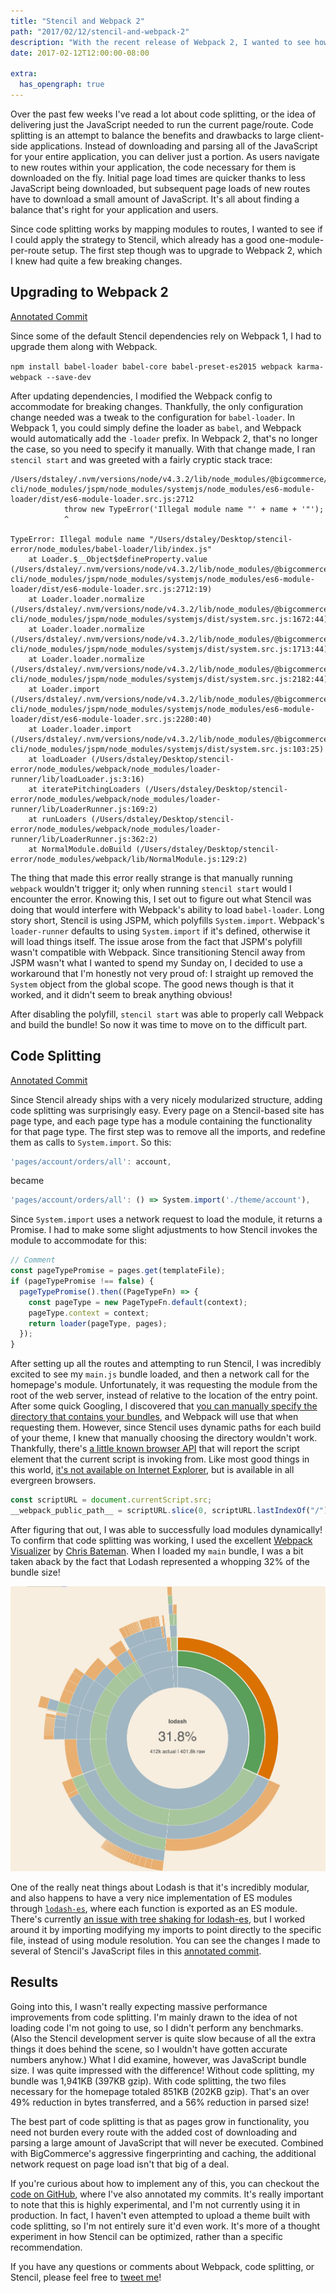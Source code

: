 ```yaml
---
title: "Stencil and Webpack 2"
path: "2017/02/12/stencil-and-webpack-2"
description: "With the recent release of Webpack 2, I wanted to see how easy it would be to migrate Stencil to it, and if I could take advantage of automatic code splitting."
date: 2017-02-12T12:00:00-08:00

extra:
  has_opengraph: true
---
```


Over the past few weeks I've read a lot about code splitting, or the idea of delivering just the JavaScript needed to run the current page/route. Code splitting is an attempt to balance the benefits and drawbacks to large client-side applications. Instead of downloading and parsing all of the JavaScript for your entire application, you can deliver just a portion. As users navigate to new routes within your application, the code necessary for them is downloaded on the fly. Initial page load times are quicker thanks to less JavaScript being downloaded, but subsequent page loads of new routes have to download a small amount of JavaScript. It's all about finding a balance that's right for your application and users.

Since code splitting works by mapping modules to routes, I wanted to see if I could apply the strategy to Stencil, which already has a good one-module-per-route setup. The first step though was to upgrade to Webpack 2, which I knew had quite a few breaking changes.

## Upgrading to Webpack 2

[Annotated Commit](https://github.com/dstaley/stencil-webpack-2/commit/470b55e6557bf4f852e43cf7d7032e2249f10270)

Since some of the default Stencil dependencies rely on Webpack 1, I had to upgrade them along with Webpack.

`npm install babel-loader babel-core babel-preset-es2015 webpack karma-webpack --save-dev`

After updating dependencies, I modified the Webpack config to accommodate for breaking changes. Thankfully, the only configuration change needed was a tweak to the configuration for `babel-loader`. In Webpack 1, you could simply define the loader as `babel`, and Webpack would automatically add the `-loader` prefix. In Webpack 2, that's no longer the case, so you need to specify it manually. With that change made, I ran `stencil start` and was greeted with a fairly cryptic stack trace:

```
/Users/dstaley/.nvm/versions/node/v4.3.2/lib/node_modules/@bigcommerce/stencil-cli/node_modules/jspm/node_modules/systemjs/node_modules/es6-module-loader/dist/es6-module-loader.src.js:2712
            throw new TypeError('Illegal module name "' + name + '"');
            ^

TypeError: Illegal module name "/Users/dstaley/Desktop/stencil-error/node_modules/babel-loader/lib/index.js"
    at Loader.$__Object$defineProperty.value (/Users/dstaley/.nvm/versions/node/v4.3.2/lib/node_modules/@bigcommerce/stencil-cli/node_modules/jspm/node_modules/systemjs/node_modules/es6-module-loader/dist/es6-module-loader.src.js:2712:19)
    at Loader.loader.normalize (/Users/dstaley/.nvm/versions/node/v4.3.2/lib/node_modules/@bigcommerce/stencil-cli/node_modules/jspm/node_modules/systemjs/dist/system.src.js:1672:44)
    at Loader.loader.normalize (/Users/dstaley/.nvm/versions/node/v4.3.2/lib/node_modules/@bigcommerce/stencil-cli/node_modules/jspm/node_modules/systemjs/dist/system.src.js:1713:44)
    at Loader.loader.normalize (/Users/dstaley/.nvm/versions/node/v4.3.2/lib/node_modules/@bigcommerce/stencil-cli/node_modules/jspm/node_modules/systemjs/dist/system.src.js:2182:44)
    at Loader.import (/Users/dstaley/.nvm/versions/node/v4.3.2/lib/node_modules/@bigcommerce/stencil-cli/node_modules/jspm/node_modules/systemjs/node_modules/es6-module-loader/dist/es6-module-loader.src.js:2280:40)
    at Loader.loader.import (/Users/dstaley/.nvm/versions/node/v4.3.2/lib/node_modules/@bigcommerce/stencil-cli/node_modules/jspm/node_modules/systemjs/dist/system.src.js:103:25)
    at loadLoader (/Users/dstaley/Desktop/stencil-error/node_modules/webpack/node_modules/loader-runner/lib/loadLoader.js:3:16)
    at iteratePitchingLoaders (/Users/dstaley/Desktop/stencil-error/node_modules/webpack/node_modules/loader-runner/lib/LoaderRunner.js:169:2)
    at runLoaders (/Users/dstaley/Desktop/stencil-error/node_modules/webpack/node_modules/loader-runner/lib/LoaderRunner.js:362:2)
    at NormalModule.doBuild (/Users/dstaley/Desktop/stencil-error/node_modules/webpack/lib/NormalModule.js:129:2)
```

The thing that made this error really strange is that manually running `webpack` wouldn't trigger it; only when running `stencil start` would I encounter the error. Knowing this, I set out to figure out what Stencil was doing that would interfere with Webpack's ability to load `babel-loader`. Long story short, Stencil is using JSPM, which polyfills `System.import`. Webpack's `loader-runner` defaults to using `System.import` if it's defined, otherwise it will load things itself. The issue arose from the fact that JSPM's polyfill wasn't compatible with Webpack. Since transitioning Stencil away from JSPM wasn't what I wanted to spend my Sunday on, I decided to use a workaround that I'm honestly not very proud of: I straight up removed the `System` object from the global scope. The good news though is that it worked, and it didn't seem to break anything obvious!

After disabling the polyfill, `stencil start` was able to properly call Webpack and build the bundle! So now it was time to move on to the difficult part.

## Code Splitting

[Annotated Commit](https://github.com/dstaley/stencil-webpack-2/commit/4776bf964a35c9b2b87b54db066ad8558b9727e2)

Since Stencil already ships with a very nicely modularized structure, adding code splitting was surprisingly easy. Every page on a Stencil-based site has page type, and each page type has a module containing the functionality for that page type. The first step was to remove all the imports, and redefine them as calls to `System.import`. So this:

```js
'pages/account/orders/all': account,
```

became

```js
'pages/account/orders/all': () => System.import('./theme/account'),
```

Since `System.import` uses a network request to load the module, it returns a Promise. I had to make some slight adjustments to how Stencil invokes the module to accommodate for this:

```js
// Comment
const pageTypePromise = pages.get(templateFile);
if (pageTypePromise !== false) {
  pageTypePromise().then((PageTypeFn) => {
    const pageType = new PageTypeFn.default(context);
    pageType.context = context;
    return loader(pageType, pages);
  });
}
```

After setting up all the routes and attempting to run Stencil, I was incredibly excited to see my `main.js` bundle loaded, and then a network call for the homepage's module. Unfortunately, it was requesting the module from the root of the web server, instead of relative to the location of the entry point. After some quick Googling, I discovered that [you can manually specify the directory that contains your bundles](https://github.com/webpack/webpack/issues/3265), and Webpack will use that when requesting them. However, since Stencil uses dynamic paths for each build of your theme, I knew that manually choosing the directory wouldn't work. Thankfully, there's [a little known browser API](https://developer.mozilla.org/en-US/docs/Web/API/Document/currentScript) that will report the script element that the current script is invoking from. Like most good things in this world, [it's not available on Internet Explorer](http://caniuse.com/#feat=document-currentscript), but is available in all evergreen browsers.

```js
const scriptURL = document.currentScript.src;
__webpack_public_path__ = scriptURL.slice(0, scriptURL.lastIndexOf("/") + 1);
```

After figuring that out, I was able to successfully load modules dynamically! To confirm that code splitting was working, I used the excellent [Webpack Visualizer](https://chrisbateman.github.io/webpack-visualizer/) by [Chris Bateman](https://twitter.com/batemanchris). When I loaded my `main` bundle, I was a bit taken aback by the fact that Lodash represented a whopping 32% of the bundle size!

![Lodash represented 32% of the main bundle's size](/img/lodash-bundle-size.jpg)

One of the really neat things about Lodash is that it's incredibly modular, and also happens to have a very nice implementation of ES modules through [`lodash-es`](https://www.npmjs.com/package/lodash-es), where each function is exported as an ES module. There's currently [an issue with tree shaking for lodash-es](https://github.com/webpack/webpack/issues/1750), but I worked around it by importing modifying my imports to point directly to the specific file, instead of using module resolution. You can see the changes I made to several of Stencil's JavaScript files in this [annotated commit](https://github.com/dstaley/stencil-webpack-2/commit/856a5d8da20c335fcee9d5a9bde4a147d7119879).

## Results

Going into this, I wasn't really expecting massive performance improvements from code splitting. I'm mainly drawn to the idea of not loading code I'm not going to use, so I didn't perform any benchmarks. (Also the Stencil development server is quite slow because of all the extra things it does behind the scene, so I wouldn't have gotten accurate numbers anyhow.) What I did examine, however, was JavaScript bundle size. I was quite impressed with the difference! Without code splitting, my bundle was 1,941KB (397KB gzip). With code splitting, the two files necessary for the homepage totaled 851KB (202KB gzip). That's an over 49% reduction in bytes transferred, and a 56% reduction in parsed size!

The best part of code splitting is that as pages grow in functionality, you need not burden every route with the added cost of downloading and parsing a large amount of JavaScript that will never be executed. Combined with BigCommerce's aggressive fingerprinting and caching, the additional network request on page load isn't that big of a deal.

If you're curious about how to implement any of this, you can checkout the [code on GitHub](https://github.com/dstaley/stencil-webpack-2), where I've also annotated my commits. It's really important to note that this is highly experimental, and I'm not currently using it in production. In fact, I haven't even attempted to upload a theme built with code splitting, so I'm not entirely sure it'd even work. It's more of a thought experiment in how Stencil can be optimized, rather than a specific recommendation.

If you have any questions or comments about Webpack, code splitting, or Stencil, please feel free to [tweet me](https://twitter.com/dstaley)!
